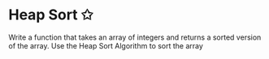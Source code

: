 # Heap Sort ✩

Write a function that takes an array of integers and returns a sorted version of the array.
Use the Heap Sort Algorithm to sort the array
